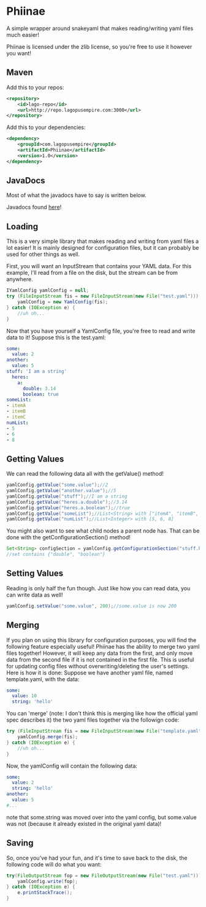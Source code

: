# Phiinae
A simple wrapper around snakeyaml that makes reading/writing yaml files much easier!

Phiinae is licensed under the zlib license, so you're free to use it however you want!

## Maven
Add this to your repos:
```xml
<repository>
    <id>lago-repo</id>
    <url>http://repo.lagopusempire.com:3000</url>
</repository>
```
Add this to your dependencies:
```xml
<dependency>
    <groupId>com.lagopusempire</groupId>
    <artifactId>Phiinae</artifactId>
    <version>1.0</version>
</dependency>
```

## JavaDocs
Most of what the javadocs have to say is written below.

Javadocs found [here](http://jd.lagopusempire.com/phiinae/1.0/)!

## Loading
This is a very simple library that makes reading and writing from yaml files a lot easier! It is mainly designed for configuration files, but it can probably be used for other things as well.

First, you will want an InputStream that contains your YAML data. For this example, I'll read from a file on the disk, but the stream can be from anywhere.
```java
IYamlConfig yamlConfig = null;
try (FileInputStream fis = new FileInputStream(new File("test.yaml"))) {
    yamlConfig = new YamlConfig(fis);
} catch (IOException e) {
    //uh oh...
}
```
Now that you have yourself a YamlConfig file, you're free to read and write data to it!
Suppose this is the test.yaml:
```yaml
some:
  value: 2
another:
  value: 5
stuff: 'I am a string'
  heres:
    a:
      double: 3.14
      boolean: true
someList:
- itemA
- itemB
- itemC
numList:
- 5
- 6
- 8
```
## Getting Values
We can read the following data all with the getValue() method!
```java
yamlConfig.getValue("some.value");//2
yamlConfig.getValue("another.value");//5
yamlConfig.getValue("stuff");//I am a string
yamlConfig.getValue("heres.a.double");//3.14
yamlConfig.getValue("heres.a.boolean");//true
yamlConfig.getValue("someList");//List<String> with ["itemA", "itemB", "ItemC"]
yamlConfig.getValue("numList");//List<Integer> with [5, 6, 8]
```
You might also want to see what child nodes a parent node has. That can be done with the getConfigurationSection() method!
```java
Set<String> configSection = yamlConfig.getConfigurationSection("stuff.heres.a");
//set contains {"double", "boolean"}
```
## Setting Values
Reading is only half the fun though. Just like how you can read data, you can write data as well!
```java
yamlConfig.setValue("some.value", 200);//some.value is now 200
```
## Merging
If you plan on using this library for configuration purposes, you will find the following feature especially useful! Phiinae has the ability to merge two yaml files together! However, it will keep any data from the first, and only move data from the second file if it is not contained in the first file. This is useful for updating config files without overwriting/deleting the user's settings. Here is how it is done:
Suppose we have another yaml file, named template.yaml, with the data:
```yaml
some:
  value: 10
  string: 'hello'
```
You can 'merge' (note: I don't think this is merging like how the official yaml spec describes it) the two yaml files together via the followign code:
```java
try (FileInputStream fis = new FileInputStream(new File("template.yaml"))) {
    yamlConfig.merge(fis);
} catch (IOException e) {
    //uh oh...
}
```
Now, the yamlConfig will contain the following data:
```yaml
some:
  value: 2
  string: 'hello'
another:
  value: 5
#...
```
note that some.string was moved over into the yaml config, but some.value was not (because it already existed in the original yaml data)!
## Saving
So, once you've had your fun, and it's time to save back to the disk, the following code will do what you want:
```java
try(FileOutputStream fop = new FileOutputStream(new File("test.yaml"))) {
    yamlConfig.write(fop);
} catch (IOException e) {
    e.printStackTrace();
}
```
